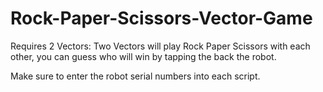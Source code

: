 # Rock-Paper-Scissors-Vector-Game
Requires 2 Vectors: Two Vectors will play Rock Paper Scissors with each other, you can guess who will win by tapping the back the robot.

Make sure to enter the robot serial numbers into each script.
